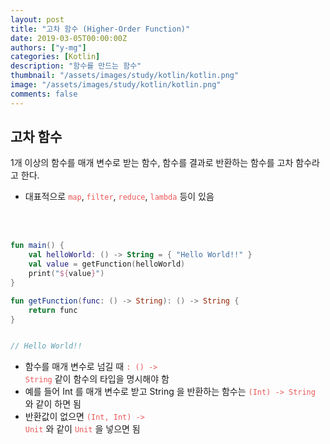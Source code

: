 ```yaml
---
layout: post
title: "고차 함수 (Higher-Order Function)"
date: 2019-03-05T00:00:00Z
authors: ["y-mg"]
categories: [Kotlin]
description: "함수를 만드는 함수"
thumbnail: "/assets/images/study/kotlin/kotlin.png"
image: "/assets/images/study/kotlin/kotlin.png"
comments: false
---
```


## 고차 함수
1개 이상의 함수를 매개 변수로 받는 함수, 함수를 결과로 반환하는 함수를 고차 함수라고 한다.
- 대표적으로 <code style="color: #eb5657;">map</code>, <code style="color: #eb5657;">filter</code>, <code style="color: #eb5657;">reduce</code>, <code style="color: #eb5657;">lambda</code> 등이 있음
<br/>
<br/>

```kotlin
fun main() {
    val helloWorld: () -> String = { "Hello World!!" }
    val value = getFunction(helloWorld)
    print("${value}")
}

fun getFunction(func: () -> String): () -> String {
    return func
}


// Hello World!!
```
- 함수를 매개 변수로 넘길 때 <code style="color: #eb5657;">: () -> String</code> 같이 함수의 타입을 명시해야 함
- 예를 들어 Int 를 매개 변수로 받고 String 을 반환하는 함수는 <code style="color: #eb5657;">(Int) -> String</code> 와 같이 하면 됨
- 반환값이 없으면 <code style="color: #eb5657;">(Int, Int) -> Unit</code> 와 같이 <code style="color: #eb5657;">Unit</code> 을 넣으면 됨